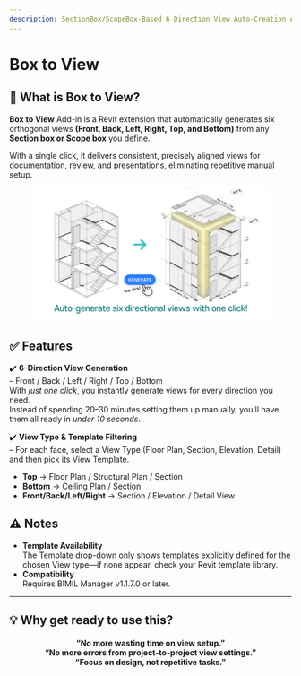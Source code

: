 ```yaml
---
description: SectionBox/ScopeBox-Based 6 Direction View Auto-Creation Add-in
---
```


# Box to View

## 📌 **What is Box to View?**

**Box to View** Add-in is a Revit extension that automatically generates six orthogonal views **(Front, Back, Left, Right, Top, and Bottom)** from any **Section box or Scope box** you define.

With a single click, it delivers consistent, precisely aligned views for documentation, review, and presentations, eliminating repetitive manual setup.

<figure><img src="../../.gitbook/assets/Teaser3.png" alt=""><figcaption></figcaption></figure>

## ✅ Features

✔️ **6-Direction View Generation**\
–  Front / Back / Left / Right / Top / Bottom\
With _just one click_, you instantly generate views for every direction you need.\
Instead of spending 20–30 minutes setting them up manually, you’ll have them all ready in _under 10 seconds_.

✔️ **View Type & Template Filtering**\
– For each face, select a View Type (Floor Plan, Section, Elevation, Detail) and then pick its View Template.

* **Top** → Floor Plan / Structural Plan / Section
* **Bottom** → Ceiling Plan / Section
* **Front/Back/Left/Right** → Section / Elevation / Detail View

## ⚠️ Notes

* **Template Availability**\
  The Template drop-down only shows templates explicitly defined for the chosen View type—if none appear, check your Revit template library.
* **Compatibility**\
  Requires BIMIL Manager v1.1.7.0 or later.

***

## 💡 **Why get ready to use this?**

<h4 align="center">“No more wasting time on view setup.”
<br>“No more errors from project-to-project view settings.”
<br>“Focus on design, not repetitive tasks.”</h4>
